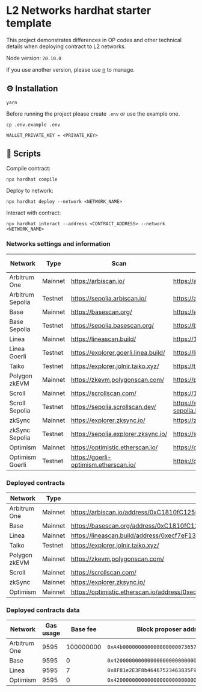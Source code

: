 # L2 Networks hardhat starter template

This project demonstrates differences in OP codes and other technical details when deploying contract to L2 networks.

Node version: `20.10.0`

If you use another version, please use [n](https://github.com/tj/n) to manage.

## ⚙️ Installation

```
yarn
```

Before running the project please create `.env` or use the example one.

```shell
cp .env.example .env
```

```
WALLET_PRIVATE_KEY = <PRIVATE_KEY>
```

## 🚀 Scripts

Compile contract:

```shell
npx hardhat compile
```

Deploy to network:

```shell
npx hardhat deploy --network <NETWORK_NAME>
```

Interact with contract:

```shell
npx hardhat interact --address <CONTRACT_ADDRESS> --network <NETWORK_NAME>
```

### Networks settings and information

| Network          | Type    | Scan                                  | RPC                                                        | Network name in config |
| ---------------- | ------- | ------------------------------------- | ---------------------------------------------------------- | ---------------------- |
| Arbitrum One     | Mainnet | https://arbiscan.io/                  | https://arb-pokt.nodies.app                                | `arbitrum`             |
| Arbitrum Sepolia | Testnet | https://sepolia.arbiscan.io/          | https://arbitrum-sepolia.blockpi.network/v1/rpc/public     | `sepoliaArb`           |
| Base             | Mainnet | https://basescan.org/                 | https://endpoints.omniatech.io/v1/base/mainnet/public      | `base`                 |
| Base Sepolia     | Testnet | https://sepolia.basescan.org/         | https://base-sepolia.blockpi.network/v1/rpc/public         | `sepoliaBase`          |
| Linea            | Mainnet | https://lineascan.build/              | https://1rpc.io/linea                                      | `linea`                |
| Linea Goerli     | Testnet | https://explorer.goerli.linea.build/  | https://linea-goerli.blockpi.network/v1/rpc/public         | `goerliLinea`          |
| Taiko            | Testnet | https://explorer.jolnir.taiko.xyz/    | https://taiko-jolnir.blockpi.network/v1/rpc/public         | `taiko`                |
| Polygon zkEVM    | Mainnet | https://zkevm.polygonscan.com/        | https://polygon-zkevm.drpc.org                             | `polygonZkEvm`         |
| Scroll           | Mainnet | https://scrollscan.com/               | https://1rpc.io/scroll                                     | `scroll`               |
| Scroll Sepolia   | Testnet | https://sepolia.scrollscan.dev/       | https://scroll-sepolia.blockpi.network/v1/rpc/publicscroll | `sepoliaScroll`        |
| zkSync           | Mainnet | https://explorer.zksync.io/           | https://zksync-era.blockpi.network/v1/rpc/public           | `zkSyncEra`            |
| zkSync Sepolia   | Testnet | https://sepolia.explorer.zksync.io/   | https://sepolia.era.zksync.dev                             | `sepoliaZkSyncEra`     |
| Optimism         | Mainnet | https://optimistic.etherscan.io/      | https://optimism.meowrpc.com                               | `optimism`             |
| Optimism Goerli  | Testnet | https://goerli-optimism.etherscan.io/ | https://optimism-goerli.publicnode.com                     | `goerliOptimism`       |

### Deployed contracts

| Network       | Type    | Scan                                                                               | Contract address                             |
| ------------- | ------- | ---------------------------------------------------------------------------------- | -------------------------------------------- |
| Arbitrum One  | Mainnet | https://arbiscan.io/address/0xC1810fC1250AFf6A5C614492dae0A67D6bdf9da7             | `0xC1810fC1250AFf6A5C614492dae0A67D6bdf9da7` |
| Base          | Mainnet | https://basescan.org/address/0xC1810fC1250AFf6A5C614492dae0A67D6bdf9da7            | `0xC1810fC1250AFf6A5C614492dae0A67D6bdf9da7` |
| Linea         | Mainnet | https://lineascan.build/address/0xecf7eF134E47A977e748AD9CAcEde0471b019663         | `0xecf7eF134E47A977e748AD9CAcEde0471b019663` |
| Taiko         | Testnet | https://explorer.jolnir.taiko.xyz/                                                 | ``                                           |
| Polygon zkEVM | Mainnet | https://zkevm.polygonscan.com/                                                     | ``                                           |
| Scroll        | Mainnet | https://scrollscan.com/                                                            | ``                                           |
| zkSync        | Mainnet | https://explorer.zksync.io/                                                        | ``                                           |
| Optimism      | Mainnet | https://optimistic.etherscan.io/address/0xecf7ef134e47a977e748ad9cacede0471b019663 | `0xecf7ef134e47a977e748ad9cacede0471b019663` |

### Deployed contracts data

| Network      | Gas usage | Base fee  | Block proposer address                       |
| ------------ | --------- | --------- | -------------------------------------------- |
| Arbitrum One | 9595      | 100000000 | `0xA4b000000000000000000073657175656e636572` |
| Base         | 9595      | 0         | `0x4200000000000000000000000000000000000011` |
| Linea        | 9595      | 7         | `0x8F81e2E3F8b46467523463835F965fFE476E1c9E` |
| Optimism     | 9595      | 0         | `0x4200000000000000000000000000000000000011` |
